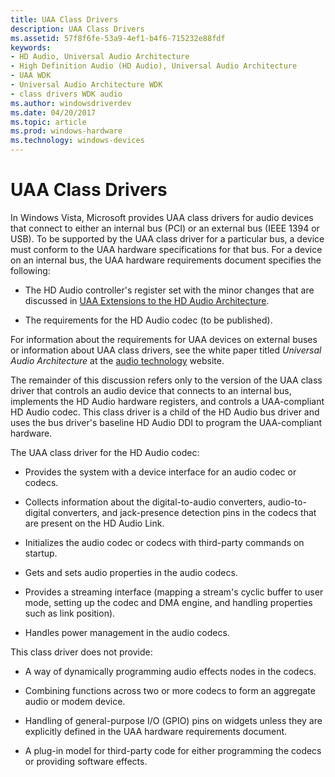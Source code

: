 ```yaml
---
title: UAA Class Drivers
description: UAA Class Drivers
ms.assetid: 57f8f6fe-53a9-4ef1-b4f6-715232e88fdf
keywords:
- HD Audio, Universal Audio Architecture
- High Definition Audio (HD Audio), Universal Audio Architecture
- UAA WDK
- Universal Audio Architecture WDK
- class drivers WDK audio
ms.author: windowsdriverdev
ms.date: 04/20/2017
ms.topic: article
ms.prod: windows-hardware
ms.technology: windows-devices
---
```


# UAA Class Drivers


In Windows Vista, Microsoft provides UAA class drivers for audio devices that connect to either an internal bus (PCI) or an external bus (IEEE 1394 or USB). To be supported by the UAA class driver for a particular bus, a device must conform to the UAA hardware specifications for that bus. For a device on an internal bus, the UAA hardware requirements document specifies the following:

-   The HD Audio controller's register set with the minor changes that are discussed in [UAA Extensions to the HD Audio Architecture](uaa-extensions-to-the-hd-audio-architecture.md).

-   The requirements for the HD Audio codec (to be published).

For information about the requirements for UAA devices on external buses or information about UAA class drivers, see the white paper titled *Universal Audio Architecture* at the [audio technology](http://go.microsoft.com/fwlink/p/?linkid=8751) website.

The remainder of this discussion refers only to the version of the UAA class driver that controls an audio device that connects to an internal bus, implements the HD Audio hardware registers, and controls a UAA-compliant HD Audio codec. This class driver is a child of the HD Audio bus driver and uses the bus driver's baseline HD Audio DDI to program the UAA-compliant hardware.

The UAA class driver for the HD Audio codec:

-   Provides the system with a device interface for an audio codec or codecs.

-   Collects information about the digital-to-audio converters, audio-to-digital converters, and jack-presence detection pins in the codecs that are present on the HD Audio Link.

-   Initializes the audio codec or codecs with third-party commands on startup.

-   Gets and sets audio properties in the audio codecs.

-   Provides a streaming interface (mapping a stream's cyclic buffer to user mode, setting up the codec and DMA engine, and handling properties such as link position).

-   Handles power management in the audio codecs.

This class driver does not provide:

-   A way of dynamically programming audio effects nodes in the codecs.

-   Combining functions across two or more codecs to form an aggregate audio or modem device.

-   Handling of general-purpose I/O (GPIO) pins on widgets unless they are explicitly defined in the UAA hardware requirements document.

-   A plug-in model for third-party code for either programming the codecs or providing software effects.

 

 




